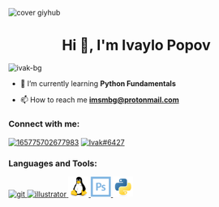 ![cover giyhub](https://github.com/IvaK-BG/IvaK-BG/assets/132149269/cbb0c04c-6f3c-4496-808e-f7a1ac20c1d6)
<h1 align="center">Hi 👋, I'm Ivaylo Popov</h1>
<p align="left"> <img src="https://komarev.com/ghpvc/?username=ivak-bg&label=Profile%20views&color=0e75b6&style=flat" alt="ivak-bg" /> </p>

- 🌱 I’m currently learning **Python Fundamentals**

- 📫 How to reach me **imsmbg@protonmail.com**

<h3 align="left">Connect with me:</h3>
<p align="left">
<a href="https://fb.com/165775702677983" target="blank"><img align="center" src="https://raw.githubusercontent.com/rahuldkjain/github-profile-readme-generator/master/src/images/icons/Social/facebook.svg" alt="165775702677983" height="30" width="40" /></a>
<a href="https://discord.gg/Ivak#6427" target="blank"><img align="center" src="https://raw.githubusercontent.com/rahuldkjain/github-profile-readme-generator/master/src/images/icons/Social/discord.svg" alt="Ivak#6427" height="30" width="40" /></a>
</p>

<h3 align="left">Languages and Tools:</h3>
<p align="left"> <a href="https://git-scm.com/" target="_blank" rel="noreferrer"> <img src="https://www.vectorlogo.zone/logos/git-scm/git-scm-icon.svg" alt="git" width="40" height="40"/> </a> <a href="https://www.adobe.com/in/products/illustrator.html" target="_blank" rel="noreferrer"> <img src="https://www.vectorlogo.zone/logos/adobe_illustrator/adobe_illustrator-icon.svg" alt="illustrator" width="40" height="40"/> </a> <a href="https://www.linux.org/" target="_blank" rel="noreferrer"> <img src="https://raw.githubusercontent.com/devicons/devicon/master/icons/linux/linux-original.svg" alt="linux" width="40" height="40"/> </a> <a href="https://www.photoshop.com/en" target="_blank" rel="noreferrer"> <img src="https://raw.githubusercontent.com/devicons/devicon/master/icons/photoshop/photoshop-line.svg" alt="photoshop" width="40" height="40"/> </a> <a href="https://www.python.org" target="_blank" rel="noreferrer"> <img src="https://raw.githubusercontent.com/devicons/devicon/master/icons/python/python-original.svg" alt="python" width="40" height="40"/> </a> </p>


